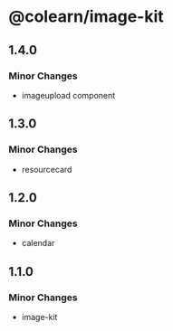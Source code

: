# @colearn/image-kit

## 1.4.0

### Minor Changes

- imageupload component

## 1.3.0

### Minor Changes

- resourcecard

## 1.2.0

### Minor Changes

- calendar

## 1.1.0

### Minor Changes

- image-kit
